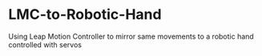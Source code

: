# LMC-to-Robotic-Hand
Using Leap Motion Controller to mirror same movements to a robotic hand controlled with servos
